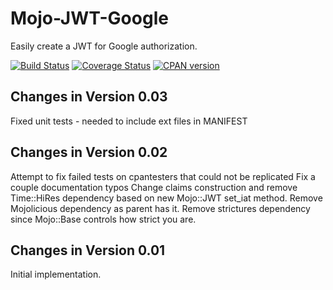 # Mojo-JWT-Google
Easily create a JWT for Google authorization.

[![Build Status](https://travis-ci.org/rpcme/Mojo-JWT-Google.svg?branch=master)](https://travis-ci.org/rpcme/Mojo-JWT-Google)
[![Coverage Status](https://coveralls.io/repos/rpcme/Mojo-JWT-Google/badge.svg)](https://coveralls.io/r/rpcme/Mojo-JWT-Google)
[![CPAN version](https://badge.fury.io/pl/Mojo-JWT-Google.svg)](http://badge.fury.io/pl/Mojo-JWT-Google)

Changes in Version 0.03
-----------------------
Fixed unit tests - needed to include ext files in MANIFEST

Changes in Version 0.02
-----------------------
Attempt to fix failed tests on cpantesters that could not be replicated
Fix a couple documentation typos
Change claims construction and remove Time::HiRes dependency based on new
  Mojo::JWT set_iat method.
Remove Mojolicious dependency as parent has it.
Remove strictures dependency since Mojo::Base controls how strict you are.

Changes in Version 0.01
-----------------------
Initial implementation.
